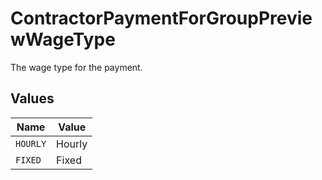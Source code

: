 # ContractorPaymentForGroupPreviewWageType

The wage type for the payment.


## Values

| Name     | Value    |
| -------- | -------- |
| `HOURLY` | Hourly   |
| `FIXED`  | Fixed    |